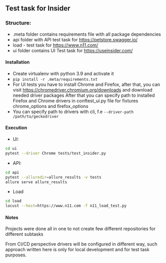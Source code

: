 ## Test task for Insider

###  Structure:

* .meta folder contains  requirements file with all package dependencies
* api folder with API test task for https://petstore.swagger.io/ 
* load - test task for https://www.n11.com/
* ui folder contains UI Test task for https://useinsider.com/

#### Installation
* Create virtualenv with python 3.9 and activate it
* `pip install -r .meta/requirements.txt`
* For UI tests you have to install Chrome and Firefox, after that, you can visit
https://chromedriver.chromium.org/downloads and download needed driver packages
After that you can specify path to installed Firefox and Chrome drivers in conftest_ui.py file for 
fixtures chrome_options and firefox_options
* You can specify path to drivers with cli, f.e `--driver-path /path/to/geckodriver`


#### Execution

* UI:

```bash
cd ui
pytest --driver Chrome tests/test_insider.py
```

* API:

```bash
cd api
pytest --alluredir=allure_results -v tests
allure serve allure_results
```

* Load

```bash
cd load
locust --host=https://www.n11.com -f n11_load_test.py
```

#### Notes
Projects were done all in one to not create few different repositories for different subtasks

From CI/CD perspective drivers will be configured in different way, such approach written here is only for local development and for test task purposes. 
